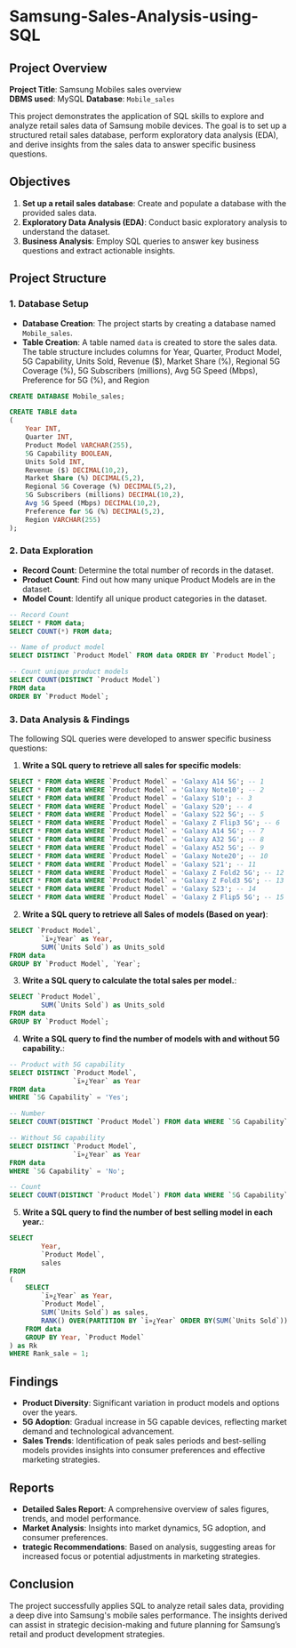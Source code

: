 # Samsung-Sales-Analysis-using-SQL

## Project Overview

**Project Title**: Samsung Mobiles sales overview  
**DBMS used**: MySQL
**Database**: `Mobile_sales`

This project demonstrates the application of SQL skills to explore and analyze retail sales data of Samsung mobile devices. The goal is to set up a structured retail sales database, perform exploratory data analysis (EDA), and derive insights from the sales data to answer specific business questions. 

## Objectives

1. **Set up a retail sales database**: Create and populate a database with the provided sales data.
2. **Exploratory Data Analysis (EDA)**: Conduct basic exploratory analysis to understand the dataset.
4. **Business Analysis**: Employ SQL queries to answer key business questions and extract actionable insights.

## Project Structure

### 1. Database Setup

- **Database Creation**: The project starts by creating a database named `Mobile_sales`.
- **Table Creation**: A table named `data` is created to store the sales data. The table structure includes columns for Year, Quarter, Product Model,	5G Capability,	Units Sold,	Revenue ($),	Market Share (%),	Regional 5G Coverage (%),	5G Subscribers (millions),	Avg 5G Speed (Mbps),	Preference for 5G (%), and Region

```sql
CREATE DATABASE Mobile_sales;

CREATE TABLE data
(
    Year INT,
    Quarter INT,
    Product Model VARCHAR(255),
    5G Capability BOOLEAN,
    Units Sold INT,
    Revenue ($) DECIMAL(10,2),
    Market Share (%) DECIMAL(5,2),
    Regional 5G Coverage (%) DECIMAL(5,2),
    5G Subscribers (millions) DECIMAL(10,2),
    Avg 5G Speed (Mbps) DECIMAL(10,2),
    Preference for 5G (%) DECIMAL(5,2),
    Region VARCHAR(255)
);
```

### 2. Data Exploration

- **Record Count**: Determine the total number of records in the dataset.
- **Product Count**: Find out how many unique Product Models are in the dataset.
- **Model Count**: Identify all unique product categories in the dataset.

```sql
-- Record Count
SELECT * FROM data;
SELECT COUNT(*) FROM data; 

-- Name of product model
SELECT DISTINCT `Product Model` FROM data ORDER BY `Product Model`;

-- Count unique product models
SELECT COUNT(DISTINCT `Product Model`)
FROM data
ORDER BY `Product Model`;

```

### 3. Data Analysis & Findings

The following SQL queries were developed to answer specific business questions:

1. **Write a SQL query to retrieve all sales for specific models**:
```sql
SELECT * FROM data WHERE `Product Model` = 'Galaxy A14 5G'; -- 1
SELECT * FROM data WHERE `Product Model` = 'Galaxy Note10'; -- 2 
SELECT * FROM data WHERE `Product Model` = 'Galaxy S10'; -- 3 
SELECT * FROM data WHERE `Product Model` = 'Galaxy S20'; -- 4
SELECT * FROM data WHERE `Product Model` = 'Galaxy S22 5G'; -- 5
SELECT * FROM data WHERE `Product Model` = 'Galaxy Z Flip3 5G'; -- 6
SELECT * FROM data WHERE `Product Model` = 'Galaxy A14 5G'; -- 7
SELECT * FROM data WHERE `Product Model` = 'Galaxy A32 5G'; -- 8
SELECT * FROM data WHERE `Product Model` = 'Galaxy A52 5G'; -- 9
SELECT * FROM data WHERE `Product Model` = 'Galaxy Note20'; -- 10
SELECT * FROM data WHERE `Product Model` = 'Galaxy S21'; -- 11
SELECT * FROM data WHERE `Product Model` = 'Galaxy Z Fold2 5G'; -- 12
SELECT * FROM data WHERE `Product Model` = 'Galaxy Z Fold3 5G'; -- 13
SELECT * FROM data WHERE `Product Model` = 'Galaxy S23'; -- 14
SELECT * FROM data WHERE `Product Model` = 'Galaxy Z Flip5 5G'; -- 15
```

2. **Write a SQL query to retrieve all Sales of models (Based on year)**:
```sql
SELECT `Product Model`,
		`ï»¿Year` as Year,
		SUM(`Units Sold`) as Units_sold
FROM data
GROUP BY `Product Model`, `Year`;
```

3. **Write a SQL query to calculate the total sales per model.**:
```sql
SELECT `Product Model`,
		SUM(`Units Sold`) as Units_sold
FROM data
GROUP BY `Product Model`;
```

4. **Write a SQL query to find the number of models with and without 5G capability.**:
```sql
-- Product with 5G capability
SELECT DISTINCT `Product Model`,
				`ï»¿Year` as Year
FROM data
WHERE `5G Capability` = 'Yes';

-- Number
SELECT COUNT(DISTINCT `Product Model`) FROM data WHERE `5G Capability` = 'Yes';

-- Without 5G capability
SELECT DISTINCT `Product Model`,
				`ï»¿Year` as Year
FROM data
WHERE `5G Capability` = 'No';

-- Count 
SELECT COUNT(DISTINCT `Product Model`) FROM data WHERE `5G Capability` = 'No';
```
5. **Write a SQL query to find the number of best selling model in each year.**:
```sql
SELECT 
		Year,
        `Product Model`,
        sales
FROM 
(
	SELECT
		`ï»¿Year` as Year,
        `Product Model`,
        SUM(`Units Sold`) as sales,
        RANK() OVER(PARTITION BY `ï»¿Year` ORDER BY(SUM(`Units Sold`)) DESC) as Rank_sale
	FROM data
    GROUP BY Year, `Product Model`
) as Rk
WHERE Rank_sale = 1;
```

## Findings

- **Product Diversity**: Significant variation in product models and options over the years.
- **5G Adoption**: Gradual increase in 5G capable devices, reflecting market demand and technological advancement.
- **Sales Trends**: Identification of peak sales periods and best-selling models provides insights into consumer preferences and effective marketing strategies.

## Reports

- **Detailed Sales Report**: A comprehensive overview of sales figures, trends, and model performance.
- **Market Analysis**: Insights into market dynamics, 5G adoption, and consumer preferences.
- **trategic Recommendations**: Based on analysis, suggesting areas for increased focus or potential adjustments in marketing strategies.

## Conclusion

The project successfully applies SQL to analyze retail sales data, providing a deep dive into Samsung's mobile sales performance. The insights derived can assist in strategic decision-making and future planning for Samsung’s retail and product development strategies.

